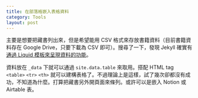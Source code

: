 ```yaml
---
title: 在部落格嵌入表格資料
category: Tools
layout: post
---
```


主要是想要把藏書列出來，但是希望能用 CSV 格式來存放書籍資料（目前書籍資料存在 Google Drive，只要下載為 CSV 即可）。搜尋了一下，發現 Jekyll 確實有[通過 Liquid 模板來呈現資料的功能](https://jekyllrb.com/tutorials/csv-to-table/)。

資料放在 `_data` 下就可以通過 `site.data.table` 來取用。搭配 HTML tag `<table>` `<tr>` `<th>` 就可以建構表格了。不過理論上是這樣，試了幾次卻都沒有成功，不知道為什麼。打算把藏書另外開頁面來條列。或許可以是嵌入 Notion 或 Airtable 表。
